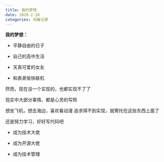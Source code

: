 ```yaml
---
title: 我的梦想
date: 2020-2-26
categories: 闲着记录
---
```


**我的梦想：**

- 平静自由的日子

- 自己的高中生活

- 天真可爱的女友

- 和表弟愉快联机

然而，现在没一个实现的，也都实现不了了

现实中大部分事情，都是心灵的写照

想坐飞机，想去海边，喜欢看动漫
追求得不到实现，就寄托在这些东西上面了

还是努力学习，好好写代码吧

- 成为技术大佬

- 成为开源大佬

- 成为技术管理
